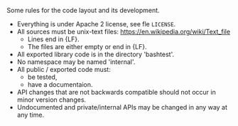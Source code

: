 Some rules for the code layout and its development.

* Everything is under Apache 2 license, see fle `LICENSE`.
* All sources must be unix-text files: https://en.wikipedia.org/wiki/Text_file
  * Lines end in {LF}.
  * The files are either empty or end in {LF}.
* All exported library code is in the directory 'bashtest'.
* No namespace may be named 'internal'.
* All public / exported code must:
  * be tested,
  * have a documentaion.
* API changes that are not backwards compatible should not occur in minor version changes.
* Undocumented and private/internal APIs may be changed in any way at any time.
